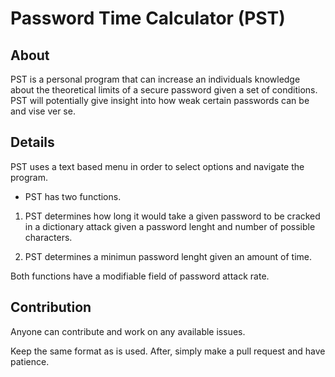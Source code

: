 # Password Time Calculator (PST)

## About

PST is a personal program that can increase an individuals knowledge about the theoretical limits of a secure password given a set of conditions.
PST will potentially give insight into how weak certain passwords can be and vise ver se.

## Details

PST uses a text based menu in order to select options and navigate the program.

* PST has two functions.

1. PST determines how long it would take a given password to be cracked in a dictionary attack given a password lenght and number of possible characters.

2. PST determines a minimun password lenght given an amount of time.

Both functions have a modifiable field of password attack rate.

## Contribution

Anyone can contribute and work on any available issues.

Keep the same format as is used. After, simply make a pull request and have patience.